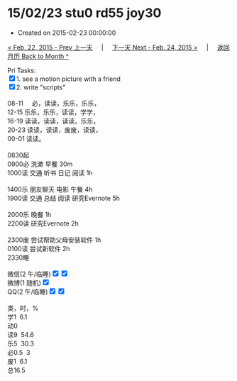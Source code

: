 # 15/02/23 stu0 rd55 joy30

- Created on 2015-02-23 00:00:00

[< Feb. 22, 2015 - Prev 上一天](_archived/lifelogs/2015/02/d22.md) &nbsp; &nbsp; | &nbsp; &nbsp; [下一天 Next - Feb. 24, 2015 >](_archived/lifelogs/2015/02/d24.md) &nbsp; &nbsp; |  &nbsp; &nbsp; [返回月历 Back to Month ^](_archived/lifelogs/2015/02/index.md)
<br/><div>Pri Tasks:<br/><input type="checkbox" checked="true"/>1. see a motion picture with a friend<br/><input type="checkbox" checked="false"/>2. write "scripts"<div><br/></div>08-11     必，读读，乐乐，乐乐，<br/>12-15 乐乐，乐乐，读读，学学，<br/>16-19 读读，读读，读读，乐乐，<br/>20-23 读读，读读，废废，读读，</div><div>00-01 读读。</div><div><div><br/></div>0830起<br/>0900必 洗漱 早餐 30m<br/>1000读 交通 听书 日记 阅读 1h<div><br/></div>1400乐 朋友聊天 电影 午餐 4h<br/>1900读 交通 总结 阅读 研究Evernote 5h</div><div><br/></div><div>2000乐 晚餐 1h<br/>2200读 研究Evernote 2h</div><div><br/></div><div>2300废 尝试帮助父母安装软件 1h</div><div>0100读 尝试新软件 2h  </div><div>2330睡<div><br/></div>微信(2 午/临睡)<input type="checkbox" checked="true"/><input type="checkbox" checked="true"/><br/>微博(1 随机)<input type="checkbox" checked="true"/><br/>QQ(2 午/临睡)<input type="checkbox" checked="true"/><input type="checkbox" checked="true"/><div><br/></div>类，时，%<br/>学1  6.1<br/>动0<br/>读9  54.6<br/>乐5  30.3<br/>必0.5  3<br/>废1  6.1<br/>总16.5
